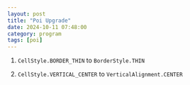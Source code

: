 ```yaml
---
layout: post
title: "Poi Upgrade"
date: 2024-10-11 07:48:00
category: program
tags: [poi]
---
```



1. `CellStyle.BORDER_THIN` to `BorderStyle.THIN`  

2. `CellStyle.VERTICAL_CENTER` to `VerticalAlignment.CENTER`  


[jekyll]: http://jekyllrb.com
[jekyll-gh]: https://github.com/jekyll/jekyll
[jekyll-help]: https://github.com/jekyll/jekyll-help

